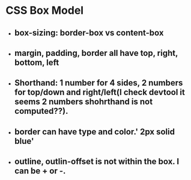 # CSS Box Model

- ## box-sizing: border-box vs content-box
- ## margin, padding, border all have top, right, bottom, left
- ## Shorthand: 1 number for 4 sides, 2 numbers for top/down and right/left(I check devtool it seems 2 numbers shohrthand is not computed??).
- ## border can have type and color.' 2px solid blue'
- ## outline, outlin-offset is not within the box. I can be + or -.
